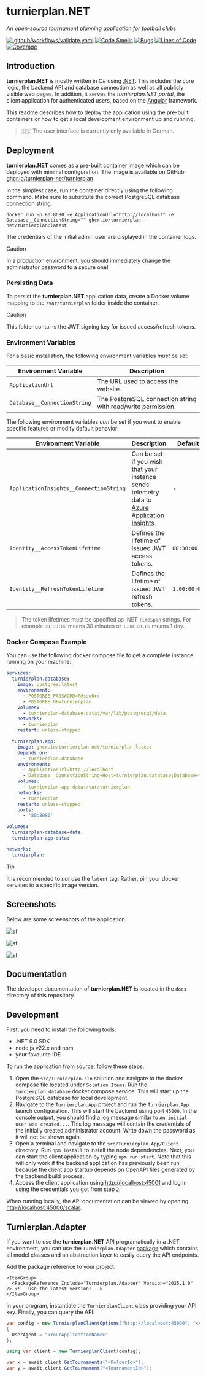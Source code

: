 # turnierplan.NET

*An open-source tournament planning application for football clubs*

[![.github/workflows/validate.yaml](https://github.com/turnierplan-NET/turnierplan.NET/actions/workflows/validate.yaml/badge.svg)](https://github.com/turnierplan-NET/turnierplan.NET/actions/workflows/validate.yaml) [![Code Smells](https://sonarcloud.io/api/project_badges/measure?project=turnierplan-NET_turnierplan.NET&metric=code_smells)](https://sonarcloud.io/summary/new_code?id=turnierplan-NET_turnierplan.NET) [![Bugs](https://sonarcloud.io/api/project_badges/measure?project=turnierplan-NET_turnierplan.NET&metric=bugs)](https://sonarcloud.io/summary/new_code?id=turnierplan-NET_turnierplan.NET) [![Lines of Code](https://sonarcloud.io/api/project_badges/measure?project=turnierplan-NET_turnierplan.NET&metric=ncloc)](https://sonarcloud.io/summary/new_code?id=turnierplan-NET_turnierplan.NET) [![Coverage](https://sonarcloud.io/api/project_badges/measure?project=turnierplan-NET_turnierplan.NET&metric=coverage)](https://sonarcloud.io/summary/new_code?id=turnierplan-NET_turnierplan.NET)

## Introduction

**turnierplan.NET** is mostly written in C# using [.NET](https://dotnet.microsoft.com/). This includes the core logic, the backend API and database connection as well as all publicly visible web pages. In addition, it serves the *turnierplan.NET portal*, the client application for authenticated users, based on the [Angular](https://angular.dev/) framework.

This readme describes how to deploy the application using the pre-built containers or how to get a local development environment up and running.

> 🇩🇪 The user interface is currently only available in German.

## Deployment

**turnierplan.NET** comes as a pre-built container image which can be deployed with minimal configuration. The image is available on GitHub: [ghcr.io/turnierplan-net/turnierplan](https://github.com/turnierplan-NET/turnierplan.NET/pkgs/container/turnierplan)

In the simplest case, run the container directly using the following command. Make sure to substitute the correct PostgreSQL database connection string:

```shell
docker run -p 80:8080 -e ApplicationUrl="http://localhost" -e Database__ConnectionString="" ghcr.io/turnierplan-net/turnierplan:latest
```

The credentials of the initial admin user are displayed in the container logs.

> [!CAUTION]
> In a production environment, you should immediately change the administrator password to a secure one!

### Persisting Data

To persist the **turnierplan.NET** application data, create a Docker volume mapping to the `/var/turnierplan` folder inside the container.

> [!CAUTION]
> This folder contains the JWT signing key for issued access/refresh tokens.

### Environment Variables

For a basic installation, the following environment variables *must* be set:

| Environment Variable         | Description                                                  |
|------------------------------|--------------------------------------------------------------|
| `ApplicationUrl`             | The URL used to access the website.                          |
| `Database__ConnectionString` | The PostgreSQL connection string with read/write permission. |

The following environment variables *can* be set if you want to enable specific features or modify default behavior:

| Environment Variable                    | Description                                                                                                                                                                      | Default      |
|-----------------------------------------|----------------------------------------------------------------------------------------------------------------------------------------------------------------------------------|--------------|
| `ApplicationInsights__ConnectionString` | Can be set if you wish that your instance sends telemetry data to [Azure Application Insights](https://learn.microsoft.com/en-us/azure/azure-monitor/app/app-insights-overview). | -            |
| `Identity__AccessTokenLifetime`         | Defines the lifetime of issued JWT access tokens.                                                                                                                                | `00:30:00`   |
| `Identity__RefreshTokenLifetime`        | Defines the lifetime of issued JWT refresh tokens.                                                                                                                               | `1.00:00:00` |

> The token lifetimes must be specified as .NET `TimeSpan` strings. For example `00:30:00` means 30 minutes or `1.00:00.00` means 1 day.

### Docker Compose Example

You can use the following docker compose file to get a complete instance running on your machine:

```yaml
services:
  turnierplan.database:
    image: postgres:latest
    environment:
      - POSTGRES_PASSWORD=P@ssw0rd
      - POSTGRES_DB=turnierplan
    volumes:
      - turnierplan-database-data:/var/lib/postgresql/data
    networks:
      - turnierplan
    restart: unless-stopped

  turnierplan.app:
    image: ghcr.io/turnierplan-net/turnierplan:latest
    depends_on:
      - turnierplan.database
    environment:
      - ApplicationUrl=http://localhost
      - Database__ConnectionString=Host=turnierplan.database;Database=turnierplan;Username=postgres;Password=P@ssw0rd
    volumes:
      - turnierplan-app-data:/var/turnierplan
    networks:
      - turnierplan
    restart: unless-stopped
    ports:
      - '80:8080'

volumes:
  turnierplan-database-data:
  turnierplan-app-data:

networks:
  turnierplan:
```

> [!TIP]
> It is recommended to *not* use the `latest` tag. Rather, pin your docker services to a specific image version.

## Screenshots

Below are some screenshots of the application.

![sf](images/screenshot1.webp)

![sf](images/screenshot2.webp)

![sf](images/screenshot3.webp)

## Documentation

The developer documentation of **turnierplan.NET** is located in the `docs` directory of this repository.

## Development

First, you need to install the following tools:

- .NET 9.0 SDK
- node.js v22.x and npm
- your favourite IDE

To run the application from source, follow these steps:

1. Open the `src/Turnierplan.sln` solution and navigate to the docker compose file located under `Solution Items`. Run the `turnierplan.database` docker compose service. This will start up the PostgreSQL database for local development.
2. Navigate to the `Turnierplan.App` project and run the `Turnierplan.App` launch configuration. This will start the backend using port `45000`. In the console output, you should find a log message similar to `An initial user was created...`. This log message will contain the credentials of the initially created administrator account. Write down the password as it will not be shown again.
3. Open a terminal and navigate to the `src/Turnierplan.App/Client` directory. Run `npm install` to install the node dependencies. Next, you can start the client application by typing `npm run start`. Note that this will only work if the backend application has previously been run because the client app startup depends on OpenAPI files generated by the backend build process.
4. Access the client application using [http://localhost:45001](http://localhost:45001) and log in using the credentials you got from step `2`.

When running locally, the API documentation can be viewed by opening [http://localhost:45000/scalar](http://localhost:45000/scalar).

## Turnierplan.Adapter

If you want to use the **turnierplan.NET** API programatically in a .NET environment, you can use the `Turnierplan.Adapter` [package](https://www.nuget.org/packages/Turnierplan.Adapter) which contains all model classes and an abstraction layer to easily query the API endpoints.

Add the package reference to your project:

```csproj
<ItemGroup>
  <PackageReference Include="Turnierplan.Adapter" Version="2025.1.0" /> <!-- Use the latest version! -->
</ItemGroup>
```

In your program, instantiate the `TurnierplanClient` class providing your API key. Finally, you can query the API!

```cs
var config = new TurnierplanClientOptions("http://localhost:45000", "<ApiKey>", "<ApiKeySecret>")
{
  UserAgent = "<YourApplicationName>"
};

using var client = new TurnierplanClient(config);

var x = await client.GetTournaments("<FolderId>");
var y = await client.GetTournament("<TournamentId>");
```
